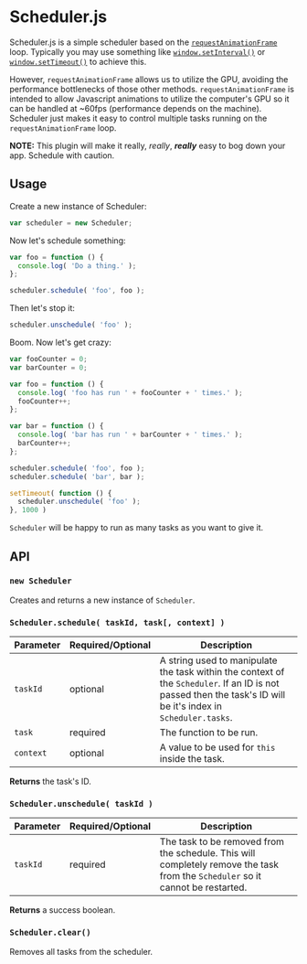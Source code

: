 # Scheduler.js

Scheduler.js is a simple scheduler based on the [`requestAnimationFrame`](https://developer.mozilla.org/en-US/docs/Web/API/window/requestAnimationFrame) loop. Typically you may use something like [`window.setInterval()`](https://developer.mozilla.org/en-US/docs/Web/API/WindowTimers/setInterval) or [`window.setTimeout()`](https://developer.mozilla.org/en-US/docs/Web/API/WindowTimers/setTimeout) to achieve this.

However, `requestAnimationFrame` allows us to utilize the GPU, avoiding the performance bottlenecks of those other methods. `requestAnimationFrame` is intended to allow Javascript animations to utilize the computer's GPU so it can be handled at ~60fps (performance depends on the machine). Scheduler just makes it easy to control multiple tasks running on the `requestAnimationFrame` loop.

**NOTE:** This plugin will make it really, *really*, ***really*** easy to bog down your app. Schedule with caution.

## Usage

Create a new instance of Scheduler:

```javascript
var scheduler = new Scheduler;
```

Now let's schedule something:

```javascript
var foo = function () {
  console.log( 'Do a thing.' );
};

scheduler.schedule( 'foo', foo );
```

Then let's stop it:

```javascript
scheduler.unschedule( 'foo' );
```

Boom. Now let's get crazy:
```javascript
var fooCounter = 0;
var barCounter = 0;

var foo = function () {
  console.log( 'foo has run ' + fooCounter + ' times.' );
  fooCounter++;
};

var bar = function () {
  console.log( 'bar has run ' + barCounter + ' times.' );
  barCounter++;
};

scheduler.schedule( 'foo', foo );
scheduler.schedule( 'bar', bar );

setTimeout( function () {
  scheduler.unschedule( 'foo' );
}, 1000 )
```

`Scheduler` will be happy to run as many tasks as you want to give it.

## API

### `new Scheduler`

Creates and returns a new instance of `Scheduler`.

### `Scheduler.schedule( taskId, task[, context] )`

| Parameter | Required/Optional | Description |
|-|-|-|
| `taskId` | optional | A string used to manipulate the task within the context of the `Scheduler`. If an ID is not passed then the task's ID will be it's index in `Scheduler.tasks`. |
| `task` | required | The function to be run. |
| `context` | optional | A value to be used for `this` inside the task. |

**Returns** the task's ID.

### `Scheduler.unschedule( taskId )`

| Parameter | Required/Optional | Description |
|-|-|-|
| `taskId` | required | The task to be removed from the schedule. This will completely remove the task from the `Scheduler` so it cannot be restarted. |

**Returns** a success boolean.

### `Scheduler.clear()`

Removes all tasks from the scheduler.
